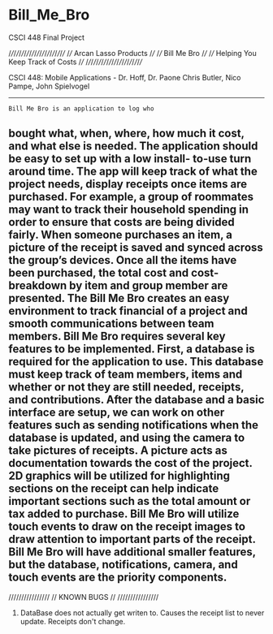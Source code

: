 # Bill_Me_Bro
CSCI 448 Final Project

/*/*/*/*/*/*/*/*/*/*/*/*/*/*/*/*/*/*/*/*/*/*
/*/*    Arcan Lasso Products            /*/*
/*/*    Bill Me Bro                     /*/*
/*/*    Helping You Keep Track of Costs /*/*
/*/*/*/*/*/*/*/*/*/*/*/*/*/*/*/*/*/*/*/*/*/*

CSCI 448: Mobile Applications - Dr. Hoff, Dr. Paone
Chris Butler, Nico Pampe, John Spielvogel

--------------------------------------------
    Bill Me Bro is an application to log who 
bought what, when, where, how much it cost, 
and what else is needed. The application 
should be easy to set up with a low install-
to-use turn around time. The app will keep 
track of what the project needs, display 
receipts once items are purchased. For 
example, a group of roommates may want to 
track their household spending in order to 
ensure that costs are being divided fairly. 
When someone purchases an item, a picture of 
the receipt is saved and synced across the 
group’s devices. Once all the items have 
been purchased, the total cost and cost-
breakdown by item and group member are 
presented. The Bill Me Bro creates an easy 
environment to track financial of a project 
and smooth communications between team members. 
    Bill Me Bro requires several key features 
to be implemented. First, a database is 
required for the application to use. This 
database must keep track of team members, items 
and whether or not they are still needed, receipts, 
and contributions. After the database and a basic 
interface are setup, we can work on other features 
such as sending notifications when the database is 
updated, and using the camera to take pictures of 
receipts. A picture acts as documentation towards 
the cost of the project. 2D graphics will be 
utilized for highlighting sections on the receipt 
can help indicate important sections such as the 
total amount or tax added to purchase. Bill Me Bro 
will utilize touch events to draw on the receipt 
images to draw attention to important parts of the 
receipt. Bill Me Bro will have additional smaller 
features, but the database, notifications, camera, 
and touch events are the priority components. 
--------------------------------------------

////////////////
// KNOWN BUGS //
////////////////
1) DataBase does not actually get writen to.
    Causes the receipt list to never update.
    Receipts don't change.